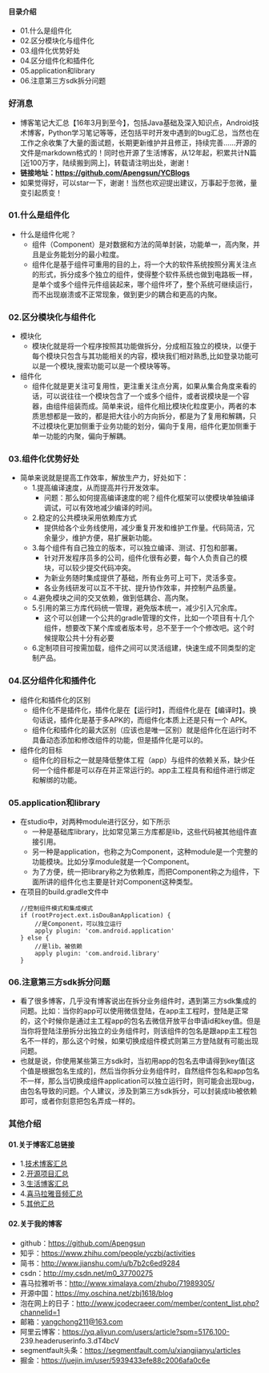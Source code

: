 #### 目录介绍
- 01.什么是组件化
- 02.区分模块化与组件化
- 03.组件化优势好处
- 04.区分组件化和插件化
- 05.application和library
- 06.注意第三方sdk拆分问题



### 好消息
- 博客笔记大汇总【16年3月到至今】，包括Java基础及深入知识点，Android技术博客，Python学习笔记等等，还包括平时开发中遇到的bug汇总，当然也在工作之余收集了大量的面试题，长期更新维护并且修正，持续完善……开源的文件是markdown格式的！同时也开源了生活博客，从12年起，积累共计N篇[近100万字，陆续搬到网上]，转载请注明出处，谢谢！
- **链接地址：https://github.com/Apengsun/YCBlogs**
- 如果觉得好，可以star一下，谢谢！当然也欢迎提出建议，万事起于忽微，量变引起质变！



### 01.什么是组件化
- 什么是组件化呢？
    - 组件（Component）是对数据和方法的简单封装，功能单一，高内聚，并且是业务能划分的最小粒度。
    - 组件化是基于组件可重用的目的上，将一个大的软件系统按照分离关注点的形式，拆分成多个独立的组件，使得整个软件系统也做到电路板一样，是单个或多个组件元件组装起来，哪个组件坏了，整个系统可继续运行，而不出现崩溃或不正常现象，做到更少的耦合和更高的内聚。


### 02.区分模块化与组件化
- 模块化
    - 模块化就是将一个程序按照其功能做拆分，分成相互独立的模块，以便于每个模块只包含与其功能相关的内容，模块我们相对熟悉,比如登录功能可以是一个模块,搜索功能可以是一个模块等等。
- 组件化
    - 组件化就是更关注可复用性，更注重关注点分离，如果从集合角度来看的话，可以说往往一个模块包含了一个或多个组件，或者说模块是一个容器，由组件组装而成。简单来说，组件化相比模块化粒度更小，两者的本质思想都是一致的，都是把大往小的方向拆分，都是为了复用和解耦，只不过模块化更加侧重于业务功能的划分，偏向于复用，组件化更加侧重于单一功能的内聚，偏向于解耦。



### 03.组件化优势好处
- 简单来说就是提高工作效率，解放生产力，好处如下：
    - 1.提高编译速度，从而提高并行开发效率。
        - 问题：那么如何提高编译速度的呢？组件化框架可以使模块单独编译调试，可以有效地减少编译的时间。
    - 2.稳定的公共模块采用依赖库方式
        - 提供给各个业务线使用，减少重复开发和维护工作量。代码简洁，冗余量少，维护方便，易扩展新功能。
    - 3.每个组件有自己独立的版本，可以独立编译、测试、打包和部署。
        - 针对开发程序员多的公司，组件化很有必要，每个人负责自己的模块，可以较少提交代码冲突。
        - 为新业务随时集成提供了基础，所有业务可上可下，灵活多变。
        - 各业务线研发可以互不干扰、提升协作效率，并控制产品质量。
    - 4.避免模块之间的交叉依赖，做到低耦合、高内聚。
    - 5.引用的第三方库代码统一管理，避免版本统一，减少引入冗余库。
        - 这个可以创建一个公共的gradle管理的文件，比如一个项目有十几个组件，想要改下某个库或者版本号，总不至于一个个修改吧。这个时候提取公共十分有必要
    - 6.定制项目可按需加载，组件之间可以灵活组建，快速生成不同类型的定制产品。



### 04.区分组件化和插件化
- 组件化和插件化的区别
    - 组件化不是插件化，插件化是在【运行时】，而组件化是在【编译时】。换句话说，插件化是基于多APK的，而组件化本质上还是只有一个 APK。
    - 组件化和插件化的最大区别（应该也是唯一区别）就是组件化在运行时不具备动态添加和修改组件的功能，但是插件化是可以的。
- 组件化的目标
    - 组件化的目标之一就是降低整体工程（app）与组件的依赖关系，缺少任何一个组件都是可以存在并正常运行的。app主工程具有和组件进行绑定和解绑的功能。


### 05.application和library
- 在studio中，对两种module进行区分，如下所示
    - 一种是基础库library，比如常见第三方库都是lib，这些代码被其他组件直接引用。
    - 另一种是application，也称之为Component，这种module是一个完整的功能模块。比如分享module就是一个Component。
    - 为了方便，统一把library称之为依赖库，而把Component称之为组件，下面所讲的组件化也主要是针对Component这种类型。
- 在项目的build.gradle文件中
    ```
    //控制组件模式和集成模式
    if (rootProject.ext.isDouBanApplication) {
        //是Component，可以独立运行
        apply plugin: 'com.android.application'
    } else {
        //是lib，被依赖
        apply plugin: 'com.android.library'
    }
    ```


### 06.注意第三方sdk拆分问题
- 看了很多博客，几乎没有博客说出在拆分业务组件时，遇到第三方sdk集成的问题。比如：当你的app可以使用微信登陆，在app主工程时，登陆是正常的，这个时候你是通过主工程app的包名去微信开放平台申请id和key值。但是当你将登陆注册拆分出独立的业务组件时，则该组件的包名是跟app主工程包名不一样的，那么这个时候，如果切换成组件模式则第三方登陆就有可能出现问题。
- 也就是说，你使用某些第三方sdk时，当初用app的包名去申请得到key值[这个值是根据包名生成的]，然后当你拆分业务组件时，自然组件包名和app包名不一样，那么当切换成组件application可以独立运行时，则可能会出现bug，由包名导致的问题。个人建议，涉及到第三方sdk拆分，可以封装成lib被依赖即可，或者你刻意把包名弄成一样的。





### 其他介绍
#### 01.关于博客汇总链接
- 1.[技术博客汇总](https://www.jianshu.com/p/614cb839182c)
- 2.[开源项目汇总](https://blog.csdn.net/m0_37700275/article/details/80863574)
- 3.[生活博客汇总](https://blog.csdn.net/m0_37700275/article/details/79832978)
- 4.[喜马拉雅音频汇总](https://www.jianshu.com/p/f665de16d1eb)
- 5.[其他汇总](https://www.jianshu.com/p/53017c3fc75d)



#### 02.关于我的博客
- github：https://github.com/Apengsun
- 知乎：https://www.zhihu.com/people/yczbj/activities
- 简书：http://www.jianshu.com/u/b7b2c6ed9284
- csdn：http://my.csdn.net/m0_37700275
- 喜马拉雅听书：http://www.ximalaya.com/zhubo/71989305/
- 开源中国：https://my.oschina.net/zbj1618/blog
- 泡在网上的日子：http://www.jcodecraeer.com/member/content_list.php?channelid=1
- 邮箱：yangchong211@163.com
- 阿里云博客：https://yq.aliyun.com/users/article?spm=5176.100- 239.headeruserinfo.3.dT4bcV
- segmentfault头条：https://segmentfault.com/u/xiangjianyu/articles
- 掘金：https://juejin.im/user/5939433efe88c2006afa0c6e









